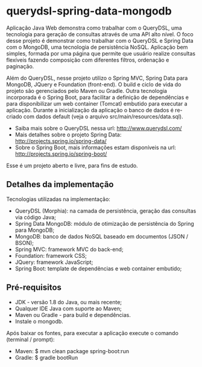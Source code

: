 querydsl-spring-data-mongodb
===============
Aplicação Java Web demonstra como trabalhar com o QueryDSL, uma tecnologia para geração de consultas através de uma API alto nível. O foco desse projeto é demonstrar como trabalhar com o QueryDSL e Spring Data com o MongoDB, uma tecnologia de persistência NoSQL. Aplicação bem simples, formada por uma página que permite que usuário realize consultas flexíveis fazendo composição com diferentes filtros, ordenação e paginação.

Além do QueryDSL, nesse projeto utilizo o Spring MVC, Spring Data para MongoDB, JQuery e Foundation (front-end). O build e ciclo de vida do projeto são gerenciados pelo Maven ou Gradle. Outra tecnologia incorporada é o Spring Boot, para facilitar a definição de dependências e para disponibilizar um web container (Tomcat) embutido para executar a aplicação. Durante a inicialização da aplicação o banco de dados é re-criado com dados default (veja o arquivo src/main/resources/data.sql).

* Saiba mais sobre o QueryDSL nessa url: http://www.querydsl.com/
* Mais detalhes sobre o projeto Spring Data: http://projects.spring.io/spring-data/
* Sobre o Spring Boot, mais informações estam disponíveis na url: http://projects.spring.io/spring-boot/

Esse é um projeto aberto e livre, para fins de estudo.

Detalhes da implementação
-------
Tecnologias utilizadas na implementação:

* QueryDSL (Morphia): na camada de persistência, geração das consultas via código Java;
* Spring Data MongoDB: módulo de otimização de persistência do Spring para MongoDB;
* MongoDB: banco de dados NoSQL baseado em documentos (JSON / BSON);
* Spring MVC: framework MVC do back-end;
* Foundation: framework CSS;
* JQuery: framework JavaScript;
* Spring Boot: template de dependências e web container embutido;

Pré-requisitos
-------
* JDK - versão 1.8 do Java, ou mais recente;
* Qualquer IDE Java com suporte ao Maven;
* Maven ou Gradle - para build e dependências.
* Instale o mongodb.

Após baixar os fontes, para executar a aplicação execute o comando (terminal / prompt):
* Maven: $ mvn clean package spring-boot:run
* Gradle: $ gradle bootRun

